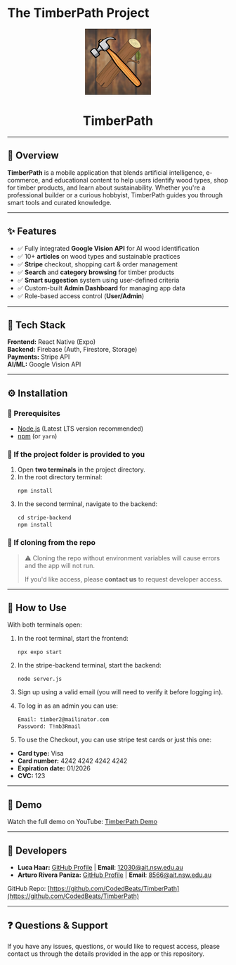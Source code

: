 # The TimberPath Project

<p align="center">
  <img src="./assets/images/TP-Logo.png" alt="TimberPath Logo" height="150"/>
</p>

<h1 align="center">TimberPath</h1>

---

## 📘 Overview

**TimberPath** is a mobile application that blends artificial intelligence, e-commerce, and educational content to help users identify wood types, shop for timber products, and learn about sustainability. Whether you're a professional builder or a curious hobbyist, TimberPath guides you through smart tools and curated knowledge.

---

## ✨ Features

- ✅ Fully integrated **Google Vision API** for AI wood identification  
- ✅ 10+ **articles** on wood types and sustainable practices  
- ✅ **Stripe** checkout, shopping cart & order management  
- ✅ **Search** and **category browsing** for timber products  
- ✅ **Smart suggestion** system using user-defined criteria  
- ✅ Custom-built **Admin Dashboard** for managing app data  
- ✅ Role-based access control (**User/Admin**)

---

## 🧰 Tech Stack

**Frontend:** React Native (Expo)  
**Backend:** Firebase (Auth, Firestore, Storage)  
**Payments:** Stripe API  
**AI/ML:** Google Vision API  

---

## ⚙️ Installation

### 🔹 Prerequisites
-   [Node.js](https://nodejs.org/) (Latest LTS version recommended)
-   [npm](https://www.npmjs.com/) (or `yarn`)

### 🔹 If the project folder is provided to you
1. Open **two terminals** in the project directory.
2. In the root directory terminal:
   ```
   npm install
   ```
3. In the second terminal, navigate to the backend:
   ```
   cd stripe-backend
   npm install
   ```

### 🔹 If cloning from the repo
> ⚠️ Cloning the repo without environment variables will cause errors and the app will not run.
>  
> If you'd like access, please **contact us** to request developer access.

---

## 🚀 How to Use

With both terminals open:

1. In the root terminal, start the frontend:
   ```
   npx expo start
   ```

2. In the stripe-backend terminal, start the backend:
   ```
   node server.js
   ```

3. Sign up using a valid email (you will need to verify it before logging in).

4. To log in as an admin you can use:
   ```
   Email: timber2@mailinator.com
   Password: T!mb3Rmail
   ```

5. To use the Checkout, you can use stripe test cards or just this one:
-   **Card type:** Visa
-   **Card number:** 4242 4242 4242 4242
-   **Expiration date:** 01/2026
-   **CVC:** 123



---

## 🎥 Demo

Watch the full demo on YouTube: [TimberPath Demo](https://www.youtube.com/watch?v=dUW-WaB5xdI)  

---

## 👤 Developers

- **Luca Haar:** [GitHub Profile](https://github.com/CodedBeats) | **Email**: [12030@ait.nsw.edu.au](12030@ait.nsw.edu.au)
- **Arturo Rivera Paniza:** [GitHub Profile](https://github.com/ariverapaniza) | **Email**: [8566@ait.nsw.edu.au](8566@ait.nsw.edu.au)

GitHub Repo: [https://github.com/CodedBeats/TimberPath](https://github.com/CodedBeats/TimberPath)

---

## ❓ Questions & Support

If you have any issues, questions, or would like to request access, please contact us through the details provided in the app or this repository.

